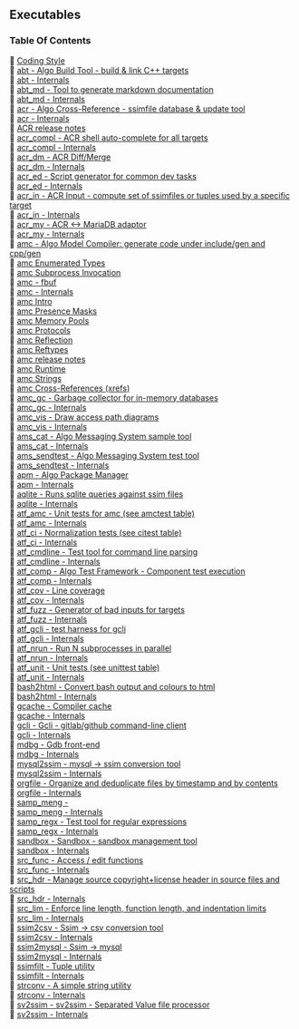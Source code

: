 ## Executables


### Table Of Contents
<a href="#table-of-contents"></a>
<!-- dev.mdmark  mdmark:MDSECTION  state:BEG_AUTO  param:Toc -->
<!-- dev.mdmark  mdmark:TOC  state:BEG_AUTO  param:Toc -->
&#128196; [Coding Style](/txt/exe/coding-style.md)<br/>
&#128196; [abt - Algo Build Tool - build & link C++ targets](/txt/exe/abt/README.md)<br/>
&#128196; [abt - Internals](/txt/exe/abt/internals.md)<br/>
&#128196; [abt_md - Tool to generate markdown documentation](/txt/exe/abt_md/README.md)<br/>
&#128196; [abt_md - Internals](/txt/exe/abt_md/internals.md)<br/>
&#128196; [acr - Algo Cross-Reference - ssimfile database & update tool](/txt/exe/acr/README.md)<br/>
&#128196; [acr - Internals](/txt/exe/acr/internals.md)<br/>
&#128196; [ACR release notes](/txt/exe/acr/relnotes.md)<br/>
&#128196; [acr_compl - ACR shell auto-complete for all targets](/txt/exe/acr_compl/README.md)<br/>
&#128196; [acr_compl - Internals](/txt/exe/acr_compl/internals.md)<br/>
&#128196; [acr_dm - ACR Diff/Merge](/txt/exe/acr_dm/README.md)<br/>
&#128196; [acr_dm - Internals](/txt/exe/acr_dm/internals.md)<br/>
&#128196; [acr_ed - Script generator for common dev tasks](/txt/exe/acr_ed/README.md)<br/>
&#128196; [acr_ed - Internals](/txt/exe/acr_ed/internals.md)<br/>
&#128196; [acr_in - ACR Input - compute set of ssimfiles or tuples used by a specific target](/txt/exe/acr_in/README.md)<br/>
&#128196; [acr_in - Internals](/txt/exe/acr_in/internals.md)<br/>
&#128196; [acr_my - ACR <-> MariaDB adaptor](/txt/exe/acr_my/README.md)<br/>
&#128196; [acr_my - Internals](/txt/exe/acr_my/internals.md)<br/>
&#128196; [amc - Algo Model Compiler: generate code under include/gen and cpp/gen](/txt/exe/amc/README.md)<br/>
&#128196; [amc Enumerated Types](/txt/exe/amc/enum.md)<br/>
&#128196; [amc Subprocess Invocation](/txt/exe/amc/exec.md)<br/>
&#128196; [amc - fbuf](/txt/exe/amc/fbuf.md)<br/>
&#128196; [amc - Internals](/txt/exe/amc/internals.md)<br/>
&#128196; [amc Intro](/txt/exe/amc/intro.md)<br/>
&#128196; [amc Presence Masks](/txt/exe/amc/pmask.md)<br/>
&#128196; [amc Memory Pools](/txt/exe/amc/pools.md)<br/>
&#128196; [amc Protocols](/txt/exe/amc/proto.md)<br/>
&#128196; [amc Reflection](/txt/exe/amc/reflection.md)<br/>
&#128196; [amc Reftypes](/txt/exe/amc/reftypes.md)<br/>
&#128196; [amc release notes](/txt/exe/amc/relnotes.md)<br/>
&#128196; [amc Runtime](/txt/exe/amc/runtime.md)<br/>
&#128196; [amc Strings](/txt/exe/amc/strings.md)<br/>
&#128196; [amc Cross-References (xrefs)](/txt/exe/amc/xref.md)<br/>
&#128196; [amc_gc - Garbage collector for in-memory databases](/txt/exe/amc_gc/README.md)<br/>
&#128196; [amc_gc - Internals](/txt/exe/amc_gc/internals.md)<br/>
&#128196; [amc_vis - Draw access path diagrams](/txt/exe/amc_vis/README.md)<br/>
&#128196; [amc_vis - Internals](/txt/exe/amc_vis/internals.md)<br/>
&#128196; [ams_cat - Algo Messaging System sample tool](/txt/exe/ams_cat/README.md)<br/>
&#128196; [ams_cat - Internals](/txt/exe/ams_cat/internals.md)<br/>
&#128196; [ams_sendtest - Algo Messaging System test tool](/txt/exe/ams_sendtest/README.md)<br/>
&#128196; [ams_sendtest - Internals](/txt/exe/ams_sendtest/internals.md)<br/>
&#128196; [apm - Algo Package Manager](/txt/exe/apm/README.md)<br/>
&#128196; [apm - Internals](/txt/exe/apm/internals.md)<br/>
&#128196; [aqlite - Runs sqlite queries against ssim files](/txt/exe/aqlite/README.md)<br/>
&#128196; [aqlite - Internals](/txt/exe/aqlite/internals.md)<br/>
&#128196; [atf_amc - Unit tests for amc (see amctest table)](/txt/exe/atf_amc/README.md)<br/>
&#128196; [atf_amc - Internals](/txt/exe/atf_amc/internals.md)<br/>
&#128196; [atf_ci - Normalization tests (see citest table)](/txt/exe/atf_ci/README.md)<br/>
&#128196; [atf_ci - Internals](/txt/exe/atf_ci/internals.md)<br/>
&#128196; [atf_cmdline - Test tool for command line parsing](/txt/exe/atf_cmdline/README.md)<br/>
&#128196; [atf_cmdline - Internals](/txt/exe/atf_cmdline/internals.md)<br/>
&#128196; [atf_comp - Algo Test Framework - Component test execution](/txt/exe/atf_comp/README.md)<br/>
&#128196; [atf_comp - Internals](/txt/exe/atf_comp/internals.md)<br/>
&#128196; [atf_cov - Line coverage](/txt/exe/atf_cov/README.md)<br/>
&#128196; [atf_cov - Internals](/txt/exe/atf_cov/internals.md)<br/>
&#128196; [atf_fuzz - Generator of bad inputs for targets](/txt/exe/atf_fuzz/README.md)<br/>
&#128196; [atf_fuzz - Internals](/txt/exe/atf_fuzz/internals.md)<br/>
&#128196; [atf_gcli - test harness for gcli](/txt/exe/atf_gcli/README.md)<br/>
&#128196; [atf_gcli - Internals](/txt/exe/atf_gcli/internals.md)<br/>
&#128196; [atf_nrun - Run N subprocesses in parallel](/txt/exe/atf_nrun/README.md)<br/>
&#128196; [atf_nrun - Internals](/txt/exe/atf_nrun/internals.md)<br/>
&#128196; [atf_unit - Unit tests (see unittest table)](/txt/exe/atf_unit/README.md)<br/>
&#128196; [atf_unit - Internals](/txt/exe/atf_unit/internals.md)<br/>
&#128196; [bash2html - Convert bash output and colours to html](/txt/exe/bash2html/README.md)<br/>
&#128196; [bash2html - Internals](/txt/exe/bash2html/internals.md)<br/>
&#128196; [gcache - Compiler cache](/txt/exe/gcache/README.md)<br/>
&#128196; [gcache - Internals](/txt/exe/gcache/internals.md)<br/>
&#128196; [gcli - Gcli - gitlab/github command-line client](/txt/exe/gcli/README.md)<br/>
&#128196; [gcli - Internals](/txt/exe/gcli/internals.md)<br/>
&#128196; [mdbg - Gdb front-end](/txt/exe/mdbg/README.md)<br/>
&#128196; [mdbg - Internals](/txt/exe/mdbg/internals.md)<br/>
&#128196; [mysql2ssim - mysql -> ssim conversion tool](/txt/exe/mysql2ssim/README.md)<br/>
&#128196; [mysql2ssim - Internals](/txt/exe/mysql2ssim/internals.md)<br/>
&#128196; [orgfile - Organize and deduplicate files by timestamp and by contents](/txt/exe/orgfile/README.md)<br/>
&#128196; [orgfile - Internals](/txt/exe/orgfile/internals.md)<br/>
&#128196; [samp_meng -](/txt/exe/samp_meng/README.md)<br/>
&#128196; [samp_meng - Internals](/txt/exe/samp_meng/internals.md)<br/>
&#128196; [samp_regx - Test tool for regular expressions](/txt/exe/samp_regx/README.md)<br/>
&#128196; [samp_regx - Internals](/txt/exe/samp_regx/internals.md)<br/>
&#128196; [sandbox - Sandbox - sandbox management tool](/txt/exe/sandbox/README.md)<br/>
&#128196; [sandbox - Internals](/txt/exe/sandbox/internals.md)<br/>
&#128196; [src_func - Access / edit functions](/txt/exe/src_func/README.md)<br/>
&#128196; [src_func - Internals](/txt/exe/src_func/internals.md)<br/>
&#128196; [src_hdr - Manage source copyright+license header in source files and scripts](/txt/exe/src_hdr/README.md)<br/>
&#128196; [src_hdr - Internals](/txt/exe/src_hdr/internals.md)<br/>
&#128196; [src_lim - Enforce line length, function length, and indentation limits](/txt/exe/src_lim/README.md)<br/>
&#128196; [src_lim - Internals](/txt/exe/src_lim/internals.md)<br/>
&#128196; [ssim2csv - Ssim -> csv conversion tool](/txt/exe/ssim2csv/README.md)<br/>
&#128196; [ssim2csv - Internals](/txt/exe/ssim2csv/internals.md)<br/>
&#128196; [ssim2mysql - Ssim -> mysql](/txt/exe/ssim2mysql/README.md)<br/>
&#128196; [ssim2mysql - Internals](/txt/exe/ssim2mysql/internals.md)<br/>
&#128196; [ssimfilt - Tuple utility](/txt/exe/ssimfilt/README.md)<br/>
&#128196; [ssimfilt - Internals](/txt/exe/ssimfilt/internals.md)<br/>
&#128196; [strconv - A simple string utility](/txt/exe/strconv/README.md)<br/>
&#128196; [strconv - Internals](/txt/exe/strconv/internals.md)<br/>
&#128196; [sv2ssim - sv2ssim - Separated Value file processor](/txt/exe/sv2ssim/README.md)<br/>
&#128196; [sv2ssim - Internals](/txt/exe/sv2ssim/internals.md)<br/>

<!-- dev.mdmark  mdmark:TOC  state:END_AUTO  param:Toc -->

<!-- dev.mdmark  mdmark:MDSECTION  state:END_AUTO  param:Toc -->

